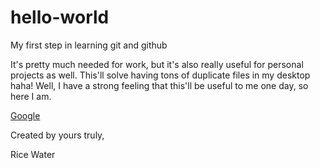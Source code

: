 # hello-world
My first step in learning git and github

It's pretty much needed for work, but it's also really useful for personal projects as well. This'll solve having tons of duplicate files in my desktop haha! Well, I have a strong feeling that this'll be useful to me one day, so here I am.

[Google](https://google.com)

Created by yours truly,

Rice Water
